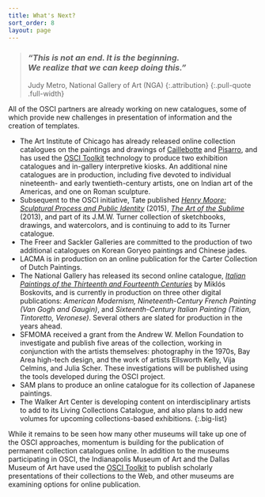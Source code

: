 ```yaml
---
title: What's Next?
sort_order: 8
layout: page
---
```


> ### *“This is not an end. It is the beginning. <br />We realize that we can keep doing this.”*
>
> Judy Metro, National Gallery of Art (NGA)
> {:.attribution}
{:.pull-quote .full-width}

All of the OSCI partners are already working on new catalogues, some of which provide new challenges in presentation of information and the creation of templates.

- The Art Institute of Chicago has already released online collection catalogues on the paintings and drawings of [Caillebotte](https://publications.artic.edu/caillebotte/reader/paintingsanddrawings) and [Pisarro](https://publications.artic.edu/pissarro/reader/paintingsandpaper), and has used the [OSCI Toolkit](http://www.oscitoolkit.org) technology to produce two exhibition catalogues and in-gallery interpretive kiosks. An additional nine catalogues are in production, including five devoted to individual nineteenth- and early twentieth-century artists, one on Indian art of the Americas, and one on Roman sculpture.
- Subsequent to the OSCI initiative, Tate published [*Henry Moore: Sculptural Process and Public Identity*](http://www.tate.org.uk/art/research-publications/henry-moore) (2015), [*The Art of the Sublime*](http://www.tate.org.uk/art/research-publications/the-sublime) (2013), and part of its J.M.W. Turner collection of sketchbooks, drawings, and watercolors, and is continuing to add to its Turner catalogue.  
- The Freer and Sackler Galleries are committed to the production of two additional catalogues on Korean Goryeo paintings and Chinese jades.
- LACMA is in production on an online publication for the Carter Collection of Dutch Paintings.
- The National Gallery has released its second online catalogue, [*Italian Paintings of the Thirteenth and Fourteenth Centuries*](http://www.nga.gov/content/ngaweb/research/online-editions/italian-paintings-of-the-thirteenth-and-fourteenth-centuries.html) by Miklós Boskovits, and is currently in production on three other digital publications: *American Modernism, Nineteenth-Century French Painting (Van Gogh and Gaugin)*, and *Sixteenth-Century Italian Painting (Titian, Tintoretto, Veronese)*. Several others are slated for production in the years ahead.
- SFMOMA received a grant from the Andrew W. Mellon Foundation to investigate and publish five areas of the collection, working in conjunction with the artists themselves: photography in the 1970s, Bay Area high-tech design, and the work of artists Ellsworth Kelly, Vija Celmins, and Julia Scher. These investigations will be published using the tools developed during the OSCI project.
- SAM plans to produce an online catalogue for its collection of Japanese paintings.
- The Walker Art Center is developing content on interdisciplinary artists to add to its Living Collections Catalogue, and also plans to add new volumes for upcoming collections-based exhibitions.
{:.big-list}

While it remains to be seen how many other museums will take up one of the OSCI approaches, momentum is building for the publication of permanent collection catalogues online. In addition to the museums participating in OSCI, the Indianapolis Museum of Art and the Dallas Museum of Art have used the [OSCI Toolkit](http://www.oscitoolkit.org) to publish scholarly presentations of their collections to the Web, and other museums are examining options for online publication.
